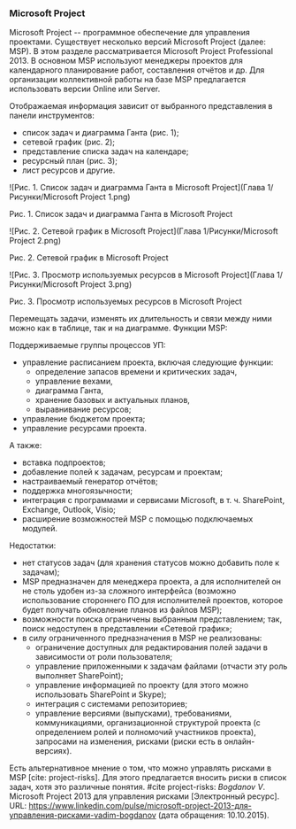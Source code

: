 ### Microsoft Project

Microsoft Project -- программное обеспечение для управления проектами. Существует несколько версий Microsoft Project (далее: MSP). В этом разделе рассматривается Microsoft Project Professional 2013. В основном MSP используют менеджеры проектов для календарного планирование работ, составления отчётов и др. Для организации коллективной работы на базе MSP предлагается использовать версии Online или Server.

Отображаемая информация зависит от выбранного представления в панели инструментов:

- список задач и диаграмма Ганта (рис. 1);
- сетевой график (рис. 2);
- представление списка задач на календаре;
- ресурсный план (рис. 3);
- лист ресурсов и другие.

<p class="before_image"></p>

![Рис. 1. Список задач и диаграмма Ганта в Microsoft Project](Глава 1/Рисунки/Microsoft Project 1.png)

Рис. 1. Список задач и диаграмма Ганта в Microsoft Project

<p class="before_image"></p>

![Рис. 2. Сетевой график в Microsoft Project](Глава 1/Рисунки/Microsoft Project 2.png)

Рис. 2. Сетевой график в Microsoft Project

<p class="before_image"></p>

![Рис. 3. Просмотр используемых ресурсов в Microsoft Project](Глава 1/Рисунки/Microsoft Project 3.png)

Рис. 3. Просмотр используемых ресурсов в Microsoft Project

Перемещать задачи, изменять их длительность и связи между ними можно как в таблице, так и на диаграмме. Функции MSP:

Поддерживаемые группы процессов УП:

- управление расписанием проекта, включая следующие функции:
  - определение запасов времени и критических задач,
  - управление вехами,
  - диаграмма Ганта,
  - хранение базовых и актуальных планов,
  - выравнивание ресурсов;
- управление бюджетом проекта;
- управление ресурсами проекта.

А также:

- вставка подпроектов;
- добавление полей к задачам, ресурсам и проектам;
- настраиваемый генератор отчётов;
- поддержка многоязычности;
- интеграция с программами и сервисами Microsoft, в т. ч. SharePoint, Exchange, Outlook, Visio;
- расширение возможностей MSP с помощью подключаемых модулей.

Недостатки:

- нет статусов задач (для хранения статусов можно добавить поле к задачам);
- MSP предназначен для менеджера проекта, а для исполнителей он не столь удобен из-за сложного интерфейса (возможно использование стороннего ПО для исполнителей проектов, которое будет получать обновление планов из файлов MSP);
- возможности поиска ограничены выбранным представлением; так, поиск недоступен в представлении «Сетевой график»;
- в силу ограниченного предназначения в MSP не реализованы:
  - ограничение доступных для редактирования полей задачи в зависимости от роли пользователя;
  - управление приложенными к задачам файлами (отчасти эту роль выполняет SharePoint);
  - управление информацией по проекту (для этого можно использовать SharePoint и Skype);
  - интеграция с системами репозиториев;
  - управление версиями (выпусками), требованиями, коммуникациями, организационной структурой проекта (с определением ролей и полномочий участников проекта), запросами на изменения, рисками (риски есть в онлайн-версиях).

Есть альтернативное мнение о том, что можно управлять рисками в MSP [cite: project-risks]. Для этого предлагается вносить риски в список задач, хотя это различные понятия.
#cite project-risks: *Bogdanov V*. Microsoft Project 2013 для управления рисками [Электронный ресурс]. URL: https://www.linkedin.com/pulse/microsoft-project-2013-для-управления-рисками-vadim-bogdanov (дата обращения: 10.10.2015).

